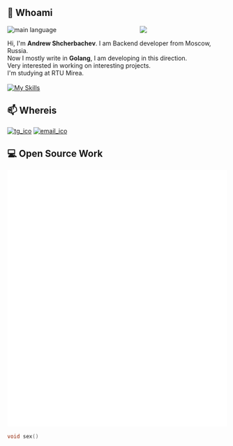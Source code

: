 ## 👋 Whoami

<!--https://github.com/user-attachments/assets/9f06914c-5c55-4c2d-b720-06423b503543-->
<img align='right' src='https://github.com/user-attachments/assets/9f06914c-5c55-4c2d-b720-06423b503543' width='200'>

![main language](https://img.shields.io/badge/Main_language-Golang-blue)

Hi, I'm **Andrew Shcherbachev**. I am Backend developer from Moscow, Russia.\
Now I mostly write in **Golang**, I am developing in this direction.\
Very interested in working on interesting projects.\
I'm studying at RTU Mirea.\
\
[![My Skills](https://skillicons.dev/icons?i=go,html,css,react,python)](https://skillicons.dev)

## 📫 Whereis

<a href="t.me/subliker"><img alt="tg_ico" src="https://github.com/user-attachments/assets/44250bf5-b982-4c98-a520-ddadca0daaea" width="40"></a>   <a href="mailto:subliker0@gmail.com"><img alt="email_ico" src="https://github.com/user-attachments/assets/46210fdf-6363-47f5-9172-17e7a2423ed8" width="40"></a>

## 💻 Open Source Work

<img src="https://raw.githubusercontent.com/subliker/github-stats-transparent/output/generated/languages.svg" alt="elioseverojunior" align="left" />
<img src="https://raw.githubusercontent.com/subliker/github-stats-transparent/output/generated/overview.svg" alt="elioseverojunior" align="center" />


```cpp 
void sex()
```
